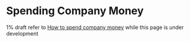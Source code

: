 # Spending Company Money

1% draft refer to [How to spend company money](https://handbook.mattermost.com/company/how-to-guides-for-staff/how-to-spend-company-money) while this page is under development
